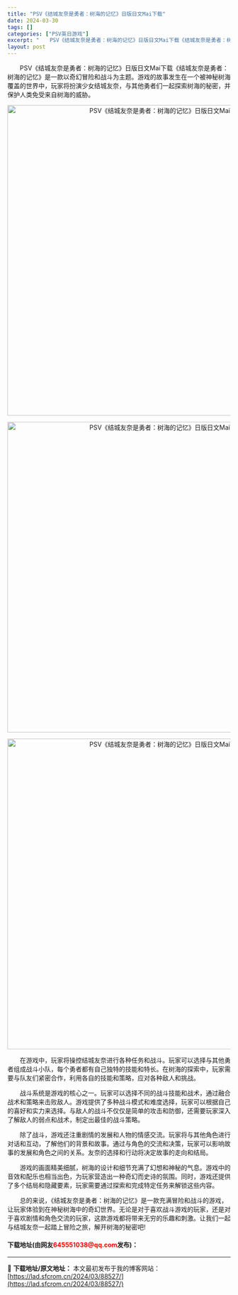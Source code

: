```yaml
---
title: "PSV《结城友奈是勇者：树海的记忆》日版日文Mai下载"
date: 2024-03-30
tags: []
categories: ["PSV英日游戏"]
excerpt: "　　PSV《结城友奈是勇者：树海的记忆》日版日文Mai下载《结城友奈是勇者：树海的记忆》是一款以奇幻冒险和战斗为主题。游戏的故事发生在一个被神秘树海覆盖的世界中，玩家将扮演少女结城友奈，与其他勇者们一起探索树海的秘密，并保护人类免受来自树海的威胁。 　　在游戏中，玩家将操控结城友奈进行各种任务和战斗&hellip;"
layout: post
---
```


 <p>　　PSV《结城友奈是勇者：树海的记忆》日版日文Mai下载《结城友奈是勇者：树海的记忆》是一款以奇幻冒险和战斗为主题。游戏的故事发生在一个被神秘树海覆盖的世界中，玩家将扮演少女结城友奈，与其他勇者们一起探索树海的秘密，并保护人类免受来自树海的威胁。</p> <p align="center"><img align="" border="0" src="https://lad.sfcrom.cn/wp-content/uploads/2024/03/20240330_66078058b5845.webp" width="700" alt="PSV《结城友奈是勇者：树海的记忆》日版日文Mai下载" /></p> <p align="center"><img align="" border="0" src="https://lad.sfcrom.cn/wp-content/uploads/2024/03/20240330_660780592966b.webp" width="700" alt="PSV《结城友奈是勇者：树海的记忆》日版日文Mai下载" /></p> <p align="center"><img align="" border="0" src="https://lad.sfcrom.cn/wp-content/uploads/2024/03/20240330_66078059963e1.webp" width="700" alt="PSV《结城友奈是勇者：树海的记忆》日版日文Mai下载" /></p> <p>　　在游戏中，玩家将操控结城友奈进行各种任务和战斗。玩家可以选择与其他勇者组成战斗小队，每个勇者都有自己独特的技能和特长。在树海的探索中，玩家需要与队友们紧密合作，利用各自的技能和策略，应对各种敌人和挑战。</p> <p>　　战斗系统是游戏的核心之一。玩家可以选择不同的战斗技能和战术，通过融合战术和策略来击败敌人。游戏提供了多种战斗模式和难度选择，玩家可以根据自己的喜好和实力来选择。与敌人的战斗不仅仅是简单的攻击和防御，还需要玩家深入了解敌人的弱点和战术，制定出最佳的战斗策略。</p> <p>　　除了战斗，游戏还注重剧情的发展和人物的情感交流。玩家将与其他角色进行对话和互动，了解他们的背景和故事。通过与角色的交流和决策，玩家可以影响故事的发展和角色之间的关系。友奈的选择和行动将决定故事的走向和结局。</p> <p>　　游戏的画面精美细腻，树海的设计和细节充满了幻想和神秘的气息。游戏中的音效和配乐也相当出色，为玩家营造出一种奇幻而史诗的氛围。同时，游戏还提供了多个结局和隐藏要素，玩家需要通过探索和完成特定任务来解锁这些内容。</p> <p>　　总的来说，《结城友奈是勇者：树海的记忆》是一款充满冒险和战斗的游戏，让玩家体验到在神秘树海中的奇幻世界。无论是对于喜欢战斗游戏的玩家，还是对于喜欢剧情和角色交流的玩家，这款游戏都将带来无穷的乐趣和刺激。让我们一起与结城友奈一起踏上冒险之旅，解开树海的秘密吧!</p> <p><h4>下载地址(由网友<font color="red">645551038@qq.com</font>发布)：</h4></p> 

---
📖 **下载地址/原文地址：** 本文最初发布于我的博客网站：[https://lad.sfcrom.cn/2024/03/88527/](https://lad.sfcrom.cn/2024/03/88527/)
